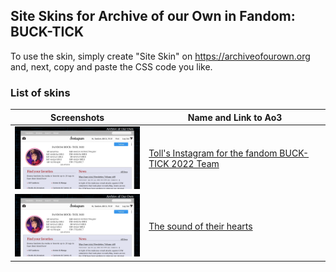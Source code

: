 ## Site Skins for Archive of our Own in Fandom: BUCK-TICK
To use the skin, simply create "Site Skin" on https://archiveofourown.org and, next, copy and paste the CSS code you like.

### List of skins
| Screenshots | Name and Link to Ao3 |
| --- | --- |
| ![Toll's Instagram](https://github.com/Ao3SiteSkins/BT-skins/blob/main/Screenshots/TollInstagram.png "Toll's Instagram") | <a href="https://archiveofourown.org/works/40486068">Toll's Instagram for the fandom BUCK-TICK 2022 Team</a> |
| ![The sound of their hearts](https://github.com/Ao3SiteSkins/BT-skins/blob/main/Screenshots/TollInstagram.png "The sound of their hearts") | <a href="https://archiveofourown.org/works/35143351">The sound of their hearts</a> |


